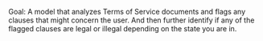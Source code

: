 Goal: A model that analyzes Terms of Service documents and flags any clauses that might concern the user. And then further identify if any of the flagged clauses are legal or illegal depending on the state you are in.
